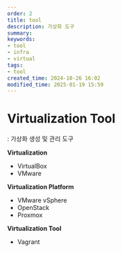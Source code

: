 ```yaml
---
order: 2
title: tool
description: 가상화 도구
summary:
keywords:
- tool
- infra
- virtual
tags:
- tool
created_time: 2024-10-26 16:02
modified_time: 2025-01-19 15:59
---
```


# Virtualization Tool
: 가상화 생성 및 관리 도구  

**Virtualization**
- VirtualBox
- VMware

**Virtualization Platform**
- VMware vSphere
- OpenStack
- Proxmox

**Virtualization Tool**
- Vagrant